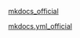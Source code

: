 [mkdocs_official](https://github.com/squidfunk/mkdocs-material/)

[mkdocs.yml_official](https://github.com/squidfunk/mkdocs-material/blob/master/mkdocs.yml)